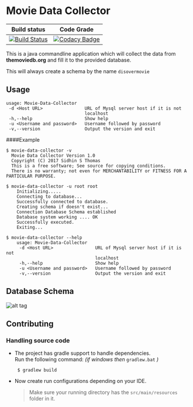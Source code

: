 # Movie Data Collector 
|Build status| Code Grade|
|-------------|-------- |
|[![Build Status](https://travis-ci.org/DiscoverMovies/movie-data-Collector.svg?branch=master)](https://travis-ci.org/DiscoverMovies/movie-data-Collector) | [![Codacy Badge](https://api.codacy.com/project/badge/Grade/f7f50ae234074097966a64e32600eba1)](https://www.codacy.com/app/ParadoxZero/movie-data-Collector?utm_source=github.com&utm_medium=referral&utm_content=DiscoverMovies/movie-data-Collector&utm_campaign=badger) |


This is a java commandline application which will collect
the data from **themoviedb.org** and fill it to the provided database.

This will always create a schema by the name `disovermovie`

## Usage

    usage: Movie-Data-Collector
     -d <Host URL>                URL of Mysql server host if it is not
                                  localhost
     -h,--help                    Show help
     -u <Username and password>   Username followed by password
     -v,--version                 Output the version and exit    
     
####Example
    
    
    $ movie-data-collector -v
      Movie Data Collector Version 1.0
      Copyright (C) 2017 Sidhin S Thomas
      This is a free software; See source for copying conditions.
      There is no warranty; not even for MERCHANTABILITY or FITNESS FOR A PARTICULAR PURPOSE.
    
    $ movie-data-collector -u root root
        Initializing.....
        Connecting to database...
        Successfully connected to database.
        Creating schema if doesn't exist...
        Connection Database Schema established
        Database system working .... OK
        Successfully executed.
        Exiting...
    
    $ movie-data-collector --help
        usage: Movie-Data-Collector
         -d <Host URL>                URL of Mysql server host if it is not
                                      localhost
         -h,--help                    Show help
         -u <Username and password>   Username followed by password
         -v,--version                 Output the version and exit  


## Database Schema
![alt tag](https://github.com/DiscoverMovies/movie-data-Collector/blob/master/images/movie-list.png)
## Contributing

### Handling source code

* The project has gradle support to handle dependencies.<br>
  Run the following command: *(if windows then* `gradlew.bat` *)*


       $ gradlew build



* Now create run configurations depending on your IDE. <br>

  > Make sure your running directory has the `src/main/resources` folder in it.
